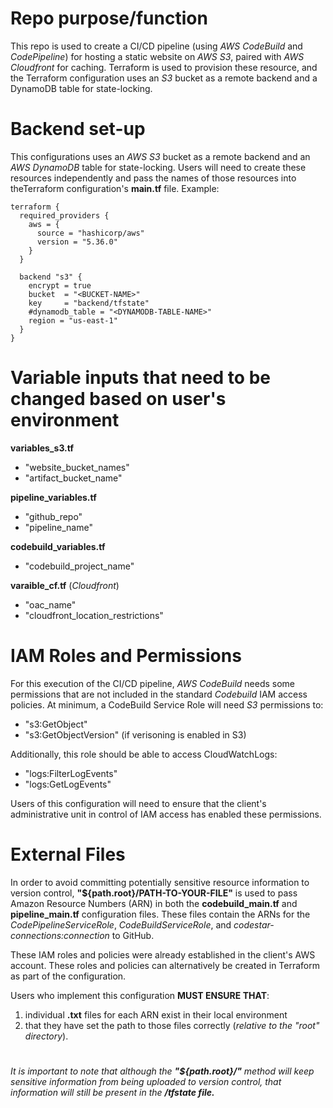 # Repo purpose/function

This repo is used to create a CI/CD pipeline (using _AWS CodeBuild_ and _CodePipeline_) for hosting a static website on _AWS S3_, paired with _AWS Cloudfront_ for caching. Terraform is used to provision these resource, and the Terraform configuration uses an _S3_ bucket as a remote backend and a DynamoDB table for state-locking.

# Backend set-up

This configurations uses an _AWS S3_ bucket as a remote backend and an _AWS DynamoDB_ table for state-locking. Users will need to create these resources independently and pass the names of those resources into theTerraform configuration's **main.tf** file. Example:

    terraform {
      required_providers {
        aws = {
          source = "hashicorp/aws"
          version = "5.36.0"
        }
      }
      
      backend "s3" {
        encrypt = true
        bucket  = "<BUCKET-NAME>"
        key     = "backend/tfstate"
        #dynamodb_table = "<DYNAMODB-TABLE-NAME>"
        region = "us-east-1"
      }
    }


# Variable inputs that need to be changed based on user's environment

**variables_s3.tf**
* "website_bucket_names"
* "artifact_bucket_name" 

**pipeline_variables.tf**
* "github_repo"
* "pipeline_name"

**codebuild_variables.tf**
* "codebuild_project_name" 

**varaible_cf.tf** (_Cloudfront_)
* "oac_name"
* "cloudfront_location_restrictions"

# IAM Roles and Permissions

For this execution of the CI/CD pipeline, _AWS CodeBuild_ needs some permissions that are not included in the standard _Codebuild_ IAM access policies. At minimum, a CodeBuild Service Role will need _S3_ permissions to:
* "s3:GetObject" 
* "s3:GetObjectVersion" (if verisoning is enabled in S3)

Additionally, this role should be able to access CloudWatchLogs:
* "logs:FilterLogEvents"
* "logs:GetLogEvents"

Users of this configuration will need to ensure that the client's administrative unit in control of IAM access has enabled these permissions. 

# External Files

In order to avoid committing potentially sensitive resource information to version control, **"${path.root}/PATH-TO-YOUR-FILE"** is used to pass Amazon Resource Numbers (ARN) in both the **codebuild_main.tf** and **pipeline_main.tf** configuration files. These files contain the ARNs for the _CodePipelineServiceRole_, _CodeBuildServiceRole_, and _codestar-connections:connection_ to GitHub.

These IAM roles and policies were already established in the client's AWS account. These roles and policies can alternatively be created in Terraform as part of the configuration.

Users who implement this configuration **MUST ENSURE THAT**: 
1. individual **.txt** files for each ARN exist in their local environment
2. that they have set the path to those files correctly (_relative to the "root" directory_).

# 
*_It is important to note that although the **"${path.root}/"** method will keep sensitive information from being uploaded to version control, that information will still be present in the **/tfstate file.**_*


